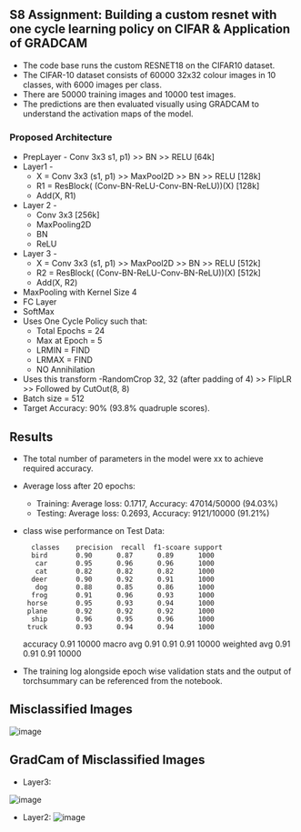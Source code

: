 ## S8 Assignment: Building a custom resnet with one cycle learning policy on CIFAR & Application of GRADCAM
- The code base runs the custom RESNET18 on the CIFAR10 dataset.
- The CIFAR-10 dataset consists of 60000 32x32 colour images in 10 classes, with 6000 images per class.
- There are 50000 training images and 10000 test images.
- The predictions are then evaluated visually using GRADCAM to understand the activation maps of the model.

### Proposed Architecture

- PrepLayer - Conv 3x3 s1, p1) >> BN >> RELU [64k]
- Layer1 -
  - X = Conv 3x3 (s1, p1) >> MaxPool2D >> BN >> RELU [128k]
  - R1 = ResBlock( (Conv-BN-ReLU-Conv-BN-ReLU))(X) [128k] 
  - Add(X, R1)
- Layer 2 -
  - Conv 3x3 [256k]
  - MaxPooling2D
  - BN
  - ReLU
- Layer 3 -
  - X = Conv 3x3 (s1, p1) >> MaxPool2D >> BN >> RELU [512k]
  - R2 = ResBlock( (Conv-BN-ReLU-Conv-BN-ReLU))(X) [512k]
  - Add(X, R2)
- MaxPooling with Kernel Size 4
- FC Layer 
- SoftMax
- Uses One Cycle Policy such that:
  - Total Epochs = 24
  - Max at Epoch = 5
  - LRMIN = FIND
  - LRMAX = FIND
  - NO Annihilation
- Uses this transform -RandomCrop 32, 32 (after padding of 4) >> FlipLR >> Followed by CutOut(8, 8)
- Batch size = 512
- Target Accuracy: 90% (93.8% quadruple scores). 

## Results
- The total number of parameters in the model were xx to achieve required accuracy.
- Average loss after 20 epochs:
  - Training: Average loss: 0.1717, Accuracy: 47014/50000 (94.03%)
  - Testing: Average loss: 0.2693, Accuracy: 9121/10000 (91.21%)

- class wise performance on Test Data:


        classes    precision  recall  f1-scoare support
        bird       0.90      0.87      0.89      1000
         car       0.95      0.96      0.96      1000
         cat       0.82      0.82      0.82      1000
        deer       0.90      0.92      0.91      1000
         dog       0.88      0.85      0.86      1000
        frog       0.91      0.96      0.93      1000
       horse       0.95      0.93      0.94      1000
       plane       0.92      0.92      0.92      1000
        ship       0.96      0.95      0.96      1000
       truck       0.93      0.94      0.94      1000

    accuracy                           0.91     10000
   macro avg       0.91      0.91      0.91     10000
weighted avg       0.91      0.91      0.91     10000

- The training log alongside epoch wise validation stats and the output of torchsummary can be referenced from the notebook.

## Misclassified Images

![image](https://user-images.githubusercontent.com/31410799/221162933-7cb988fc-824f-4739-889b-dab576eba7ce.png)

## GradCam of Misclassified Images

- Layer3:

![image](https://user-images.githubusercontent.com/31410799/221163016-d2fbdefe-5150-48e1-8a94-b89780ef234a.png)


- Layer2:
![image](https://user-images.githubusercontent.com/31410799/221163140-0759f9f7-9ca5-401f-90f3-d0fcaf3dacff.png)

